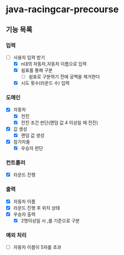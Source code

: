 # java-racingcar-precourse

## 기능 목록

### 입력

- [ ] 사용자 입력 받기
    - [x] n대의 자동차,자동차 이름으로 입력
    - [x] 쉼표를 통해 구분
        - [ ] 쉼표로 구분하기 전에 공백을 제거한다
    - [x] 시도 횟수(라운드 수) 입력

### 도메인

- [x] 자동차
    - [x] 전진
    - [x] 전진 조건 판단(랜덤 값 4 이상일 때 전진)
- [x] 값 생성
    - [x] 랜덤 값 생성
- [x] 참가자들
    - [x] 우승자 판단

### 컨트롤러

- [x] 라운드 진행

### 출력

- [x] 자동차 이름
- [x] 라운드 진행 후 위치 상태
- [x] 우승자 출력
    - [x] 2명이상일 시 ,를 기준으로 구분

### 예외 처리

- [ ] 자동차 이름이 5자를 초과
